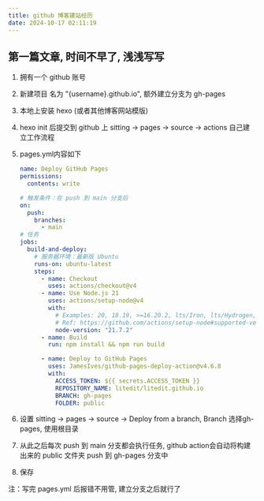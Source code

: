 ```yaml
---
title: github 博客建站经历
date: 2024-10-17 02:11:19
---
```


## 第一篇文章, 时间不早了, 浅浅写写

1. 拥有一个 github 账号

1. 新建项目 名为 "{username}.github.io", 额外建立分支为 gh-pages

1. 本地上安装 hexo (或者其他博客网站模版)

1. hexo init 后提交到 github 上 sitting -> pages -> source -> actions 自己建立工作流程

1. pages.yml内容如下

   ```yaml
   name: Deploy GitHub Pages
   permissions:
     contents: write
   
   # 触发条件：在 push 到 main 分支后
   on:
     push:
       branches:
         - main
   # 任务
   jobs:
     build-and-deploy:
       # 服务器环境：最新版 Ubuntu
       runs-on: ubuntu-latest
       steps:
         - name: Checkout
           uses: actions/checkout@v4
         - name: Use Node.js 21
           uses: actions/setup-node@v4
           with:
             # Examples: 20, 18.19, >=16.20.2, lts/Iron, lts/Hydrogen, *, latest, current, node
             # Ref: https://github.com/actions/setup-node#supported-version-syntax
             node-version: "21.7.2"
         - name: Build
           run: npm install && npm run build
   
         - name: Deploy to GitHub Pages
           uses: JamesIves/github-pages-deploy-action@v4.6.8
           with:
             ACCESS_TOKEN: ${{ secrets.ACCESS_TOKEN }}
             REPOSITORY_NAME: litedit/litedit.github.io
             BRANCH: gh-pages
             FOLDER: public
   ```

1. 设置 sitting -> pages -> source -> Deploy from a branch, Branch 选择gh-pages, 使用根目录

1. 从此之后每次 push 到 main 分支都会执行任务, github action会自动将构建出来的 public 文件夹 push 到 gh-pages 分支中

1. 保存

注：写完 pages.yml 后报错不用管, 建立分支之后就行了